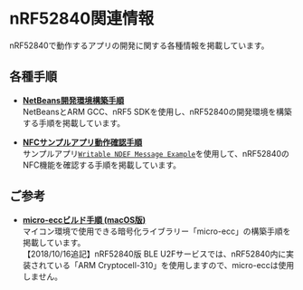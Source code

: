 # nRF52840関連情報

nRF52840で動作するアプリの開発に関する各種情報を掲載しています。

## 各種手順

* <b>[NetBeans開発環境構築手順](NETBEANS.md)</b><br>
NetBeansとARM GCC、nRF5 SDKを使用し、nRF52840の開発環境を構築する手順を掲載しています。

* <b>[NFCサンプルアプリ動作確認手順](NDEFSAMPLE.md)</b><br>
サンプルアプリ[`Writable NDEF Message Example`](https://infocenter.nordicsemi.com/index.jsp?topic=%2Fcom.nordic.infocenter.sdk5.v15.0.0%2Fnfc_writable_ndef_msg.html&cp=4_0_1_4_7_6)を使用して、nRF52840のNFC機能を確認する手順を掲載しています。

## ご参考

* <b>[micro-eccビルド手順 (macOS版)](BUILDMECC.md) </b><br>
マイコン環境で使用できる暗号化ライブラリー「micro-ecc」の構築手順を掲載しています。<br>
【2018/10/16追記】nRF52840版 BLE U2Fサービスでは、nRF52840内に実装されている「ARM Cryptocell-310」を使用しますので、micro-eccは使用しません。
